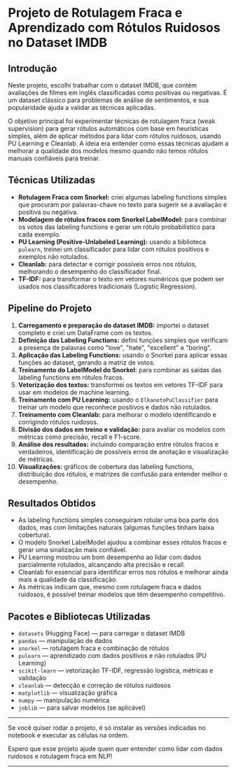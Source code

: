 # Projeto de Rotulagem Fraca e Aprendizado com Rótulos Ruidosos no Dataset IMDB

## Introdução

Neste projeto, escolhi trabalhar com o dataset IMDB, que contém avaliações de filmes em inglês classificadas como positivas ou negativas. É um dataset clássico para problemas de análise de sentimentos, e sua popularidade ajuda a validar as técnicas aplicadas.

O objetivo principal foi experimentar técnicas de rotulagem fraca (weak supervision) para gerar rótulos automáticos com base em heurísticas simples, além de aplicar métodos para lidar com rótulos ruidosos, usando PU Learning e Cleanlab. A ideia era entender como essas técnicas ajudam a melhorar a qualidade dos modelos mesmo quando não temos rótulos manuais confiáveis para treinar.

## Técnicas Utilizadas

- **Rotulagem Fraca com Snorkel:** criei algumas labeling functions simples que procuram por palavras-chave no texto para sugerir se a avaliação é positiva ou negativa.
- **Modelagem de rótulos fracos com Snorkel LabelModel:** para combinar os votos das labeling functions e gerar um rótulo probabilístico para cada exemplo.
- **PU Learning (Positive-Unlabeled Learning):** usando a biblioteca `pulearn`, treinei um classificador para lidar com rótulos positivos e exemplos não rotulados.
- **Cleanlab:** para detectar e corrigir possíveis erros nos rótulos, melhorando o desempenho do classificador final.
- **TF-IDF:** para transformar o texto em vetores numéricos que podem ser usados nos classificadores tradicionais (Logistic Regression).

## Pipeline do Projeto

1. **Carregamento e preparação do dataset IMDB:** importei o dataset completo e criei um DataFrame com os textos.
2. **Definição das Labeling Functions:** defini funções simples que verificam a presença de palavras como "love", "hate", "excellent" e "boring".
3. **Aplicação das Labeling Functions:** usando o Snorkel para aplicar essas funções ao dataset, gerando a matriz de votos.
4. **Treinamento do LabelModel do Snorkel:** para combinar as saídas das labeling functions em rótulos fracos.
5. **Vetorização dos textos:** transformei os textos em vetores TF-IDF para usar em modelos de machine learning.
6. **Treinamento com PU Learning:** usando o `ElkanotoPuClassifier` para treinar um modelo que reconhece positivos e dados não rotulados.
7. **Treinamento com Cleanlab:** para melhorar o modelo identificando e corrigindo rótulos ruidosos.
8. **Divisão dos dados em treino e validação:** para avaliar os modelos com métricas como precisão, recall e F1-score.
9. **Análise dos resultados:** incluindo comparação entre rótulos fracos e verdadeiros, identificação de possíveis erros de anotação e visualização de métricas.
10. **Visualizações:** gráficos de cobertura das labeling functions, distribuição dos rótulos, e matrizes de confusão para entender melhor o desempenho.

## Resultados Obtidos

- As labeling functions simples conseguiram rotular uma boa parte dos dados, mas com limitações naturais (algumas funções tinham baixa cobertura).
- O modelo Snorkel LabelModel ajudou a combinar esses rótulos fracos e gerar uma sinalização mais confiável.
- PU Learning mostrou um bom desempenho ao lidar com dados parcialmente rotulados, alcançando alta precisão e recall.
- Cleanlab foi essencial para identificar erros nos rótulos e melhorar ainda mais a qualidade da classificação.
- As métricas indicam que, mesmo com rotulagem fraca e dados ruidosos, é possível treinar modelos que têm desempenho competitivo.

## Pacotes e Bibliotecas Utilizadas

- `datasets` (Hugging Face) — para carregar o dataset IMDB
- `pandas` — manipulação de dados
- `snorkel` — rotulagem fraca e combinação de rótulos
- `pulearn` — aprendizado com dados positivos e não rotulados (PU Learning)
- `scikit-learn` — vetorização TF-IDF, regressão logística, métricas e validação
- `cleanlab` — detecção e correção de rótulos ruidosos
- `matplotlib` — visualização gráfica
- `numpy` — manipulação numérica
- `joblib` — para salvar modelos (se aplicável)

---

Se você quiser rodar o projeto, é só instalar as versões indicadas no notebook e executar as células na ordem.

Espero que esse projeto ajude quem quer entender como lidar com dados ruidosos e rotulagem fraca em NLP!

---

